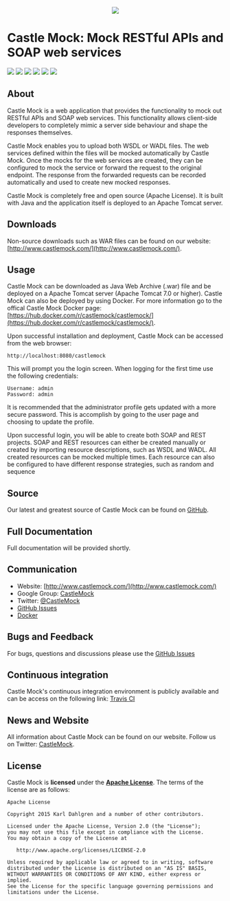<p align="center"><img src="http://castlemock.com/images/fm-logo-small.png"></div></p>

# Castle Mock: Mock RESTful APIs and SOAP web services

[![][travis img]][travis]
[![][codecov img]][codecov]
[![][release img]][release]
[![][license img]][license]
[![][docker stars img]][docker stars]
[![][docker pulls img]][docker pulls]

## About

Castle Mock is a web application that provides the functionality to mock out RESTful APIs and SOAP web services. This functionality allows client-side developers to completely mimic a server side behaviour and shape the responses themselves.

Castle Mock enables you to upload both WSDL or WADL files. The web services defined within the files will be mocked automatically by Castle Mock. Once the mocks for the web services are created, they can be configured to mock the service or forward the request to the original endpoint. The response from the forwarded requests can be recorded automatically and used to create new mocked responses.

Castle Mock is completely free and open source (Apache License). It is built with Java and the application itself is deployed to an Apache Tomcat server.

## Downloads

Non-source downloads such as WAR files can be found on our website: [http://www.castlemock.com/](http://www.castlemock.com/).

## Usage

Castle Mock can be downloaded as Java Web Archive (.war) file and be deployed on a Apache Tomcat server (Apache Tomcat 7.0 or higher). Castle Mock can also be deployed by using Docker. For more information go to the offical Castle Mock Docker page: [https://hub.docker.com/r/castlemock/castlemock/](https://hub.docker.com/r/castlemock/castlemock/).

Upon successful installation and deployment, Castle Mock can be accessed from the web browser:

    http://localhost:8080/castlemock
    
This will prompt you the login screen. When logging for the first time use the following credentials: 

    Username: admin 
    Password: admin 

It is recommended that the administrator profile gets updated with a more secure password. This is accomplish by going to the user page and choosing to update the profile.

Upon successful login, you will be able to create both SOAP and REST projects. SOAP and REST resources can either be created manually or created by importing resource descriptions, such as WSDL and WADL. All created resources can be mocked multiple times. Each resource can also be configured to have different response strategies, such as random and sequence

## Source

Our latest and greatest source of Castle Mock can be found on [GitHub](https://github.com/castlemock/castlemock/).

## Full Documentation

Full documentation will be provided shortly.

## Communication
- Website: [http://www.castlemock.com/](http://www.castlemock.com/)
- Google Group: [CastleMock](http://groups.google.com/d/forum/castlemock)
- Twitter: [@CastleMock](http://twitter.com/CastleMock)
- [GitHub Issues](https://github.com/castlemock/castlemock/issues)
- [Docker](https://hub.docker.com/r/castlemock/castlemock/)

## Bugs and Feedback

For bugs, questions and discussions please use the [GitHub Issues](https://github.com/castlemock/castlemock/issues)

## Continuous integration

Castle Mock's continuous integration environment is publicly available and can be access on the following link: [Travis CI](https://travis-ci.org/castlemock/castlemock)

## News and Website

All information about Castle Mock can be found on our website. Follow us on Twitter: [CastleMock](http://twitter.com/CastleMock).

## License

Castle Mock is **licensed** under the **[Apache License](https://github.com/castlemock/castlemock/blob/master/LICENSE)**. The terms of the license are as follows:

    Apache License

    Copyright 2015 Karl Dahlgren and a number of other contributors.

    Licensed under the Apache License, Version 2.0 (the "License");
    you may not use this file except in compliance with the License.
    You may obtain a copy of the License at

       http://www.apache.org/licenses/LICENSE-2.0

    Unless required by applicable law or agreed to in writing, software
    distributed under the License is distributed on an "AS IS" BASIS,
    WITHOUT WARRANTIES OR CONDITIONS OF ANY KIND, either express or implied.
    See the License for the specific language governing permissions and
    limitations under the License.

[travis]:https://travis-ci.org/castlemock/castlemock
[travis img]:https://travis-ci.org/castlemock/castlemock.svg?branch=develop

[release]:https://github.com/castlemock/castlemock/releases
[release img]:https://img.shields.io/github/release/castlemock/castlemock.svg

[license]:LICENSE
[license img]:https://img.shields.io/badge/license-Apache%202-blue.svg

[codecov]:https://codecov.io/github/fortmocks/fortmocks
[codecov img]:https://img.shields.io/codecov/c/github/fortmocks/fortmocks/develop.svg

[docker stars]:https://hub.docker.com/r/castlemock/castlemock/
[docker stars img]:https://img.shields.io/docker/stars/castlemock/castlemock.svg

[docker pulls]:https://hub.docker.com/r/castlemock/castlemock/
[docker pulls img]:https://img.shields.io/docker/pulls/castlemock/castlemock.svg
